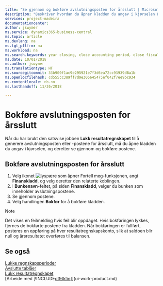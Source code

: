 ```yaml
---
title: "Se gjennom og bokføre avslutningsposten for årsslutt | Microsoft-dokumentasjon"
description: "Beskriver hvordan du åpner kladden du angav i kjørselen Lukk resultatregnskapet, og deretter ser gjennom og bokfører avslutningsposten for årsslutt."
services: project-madeira
documentationcenter: 
author: jswymer
ms.service: dynamics365-business-central
ms.topic: article
ms.devlang: na
ms.tgt_pltfrm: na
ms.workload: na
ms.search.keywords: year closing, close accounting period, close fiscal year, bank account detailed trial balance
ms.date: 10/01/2018
ms.author: jswymer
ms.translationtype: HT
ms.sourcegitcommit: 33b900f1ac9e295921e7f3d6ea72cc93939d8a1b
ms.openlocfilehash: cd555cc389ff7d9e306645475ef042f7ee9bc934
ms.contentlocale: nb-no
ms.lasthandoff: 11/26/2018

---
```

# <a name="post-the-year-end-closing-entry"></a>Bokføre avslutningsposten for årsslutt
Når du har brukt den satsvise jobben **Lukk resultatregnskapet** til å generere avslutningsposten eller -postene for årsslutt, må du åpne kladden du angav i kjørselen, og deretter se gjennom og bokføre postene.

## <a name="to-post-the-year-end-closing-entry"></a>Bokføre avslutningsposten for årsslutt
1. Velg ikonet ![lyspære som åpner Fortell meg-funksjonen](media/ui-search/search_small.png "Fortell hva du vil gjøre"), angi **Finanskladd**, og velg deretter den relaterte koblingen.
2. I **Bunkenavn**-feltet, på siden **Finanskladd**, velger du bunken som inneholder avslutningspostene.
3. Se gjennom postene.
4. Velg handlingen **Bokfør** for å bokføre kladden.

> [!NOTE]  
>   Det vises en feilmelding hvis feil blir oppdaget. Hvis bokføringen lykkes, fjernes de bokførte postene fra kladden. Når bokføringen er fullført, posteres en oppføring på hver resultatregnskapskonto, slik at saldoen blir null og årsresultatet overføres til balansen.

## <a name="see-also"></a>Se også
[Lukke regnskapsperioder](year-close-account-periods.md)  
[Avslutte tablåer](year-close-books.md)  
[Lukk resultatregnskapet](year-close-income-statement.md)  
[Arbeide med [!INCLUDE[d365fin](includes/d365fin_md.md)]](ui-work-product.md)

